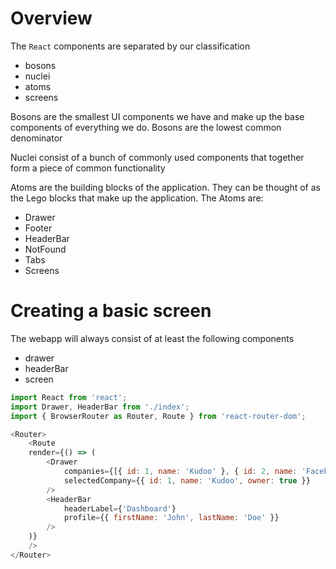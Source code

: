 # Overview

The `React` components are separated by our classification
* bosons
* nuclei
* atoms
* screens

Bosons are the smallest UI components we have and make up the base components of everything we do. Bosons are the lowest common denominator

Nuclei consist of a bunch of commonly used components that together form a piece of common functionality

Atoms are the building blocks of the application. They can be thought of as the Lego blocks that make up the application. The Atoms are:
* Drawer
* Footer
* HeaderBar
* NotFound
* Tabs
* Screens

# Creating a basic screen

The webapp will always consist of at least the following components
* drawer
* headerBar
* screen

```javascript
import React from 'react';
import Drawer, HeaderBar from './index';
import { BrowserRouter as Router, Route } from 'react-router-dom';

<Router>
    <Route
    render={() => (
        <Drawer
            companies={[{ id: 1, name: 'Kudoo' }, { id: 2, name: 'Facebook' }]}
            selectedCompany={{ id: 1, name: 'Kudoo', owner: true }}
        />
        <HeaderBar
            headerLabel={'Dashboard'}
            profile={{ firstName: 'John', lastName: 'Doe' }}
        />
    )}
    />
</Router>

```
